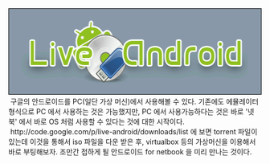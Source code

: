 <img src="LiveAndroid.png" width="550" height="172" />
 구글의 안드로이드를 PC(일단 가상 머신)에서 사용해볼 수 있다. 기존에도 에뮬레이터 형식으로 PC 에서 사용하는 것은 가능했지만, PC 에서 사용가능하다는 것은 바로 '넷북' 에서 바로 OS 처럼 사용할 수 있다는 것에 대한 시작이다.
 http://code.google.com/p/live-android/downloads/list 에 보면 torrent 파일이 있는데 이것을 통해서 iso 파일을 다운 받은 후, virtualbox 등의 가상머신을 이용해서 바로 부팅해보자. 조만간 접하게 될 안드로이드 for netbook 을 미리 만나는 것이다.

